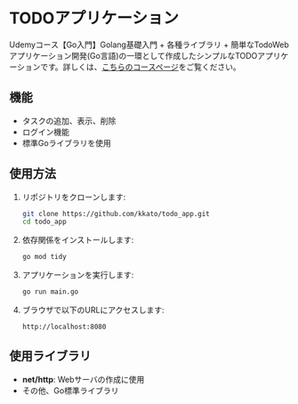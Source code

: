 # TODOアプリケーション

Udemyコース【Go入門】Golang基礎入門 + 各種ライブラリ + 簡単なTodoWebアプリケーション開発(Go言語)の一環として作成したシンプルなTODOアプリケーションです。詳しくは、[こちらのコースページ](https://www.udemy.com/course/golang-webgosql)をご覧ください。

## 機能

- タスクの追加、表示、削除
- ログイン機能
- 標準Goライブラリを使用

## 使用方法

1. リポジトリをクローンします:
    ```bash
    git clone https://github.com/kkato/todo_app.git
    cd todo_app
    ```

2. 依存関係をインストールします:
    ```bash
    go mod tidy
    ```

3. アプリケーションを実行します:
    ```bash
    go run main.go
    ```

4. ブラウザで以下のURLにアクセスします:
    ```
    http://localhost:8080
    ```

## 使用ライブラリ

- **net/http**: Webサーバの作成に使用
- その他、Go標準ライブラリ
